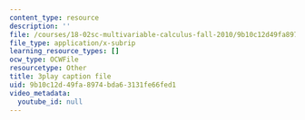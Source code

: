 ```yaml
---
content_type: resource
description: ''
file: /courses/18-02sc-multivariable-calculus-fall-2010/9b10c12d49fa8974bda63131fe66fed1_9rVojYcPeoU.srt
file_type: application/x-subrip
learning_resource_types: []
ocw_type: OCWFile
resourcetype: Other
title: 3play caption file
uid: 9b10c12d-49fa-8974-bda6-3131fe66fed1
video_metadata:
  youtube_id: null
---
```

